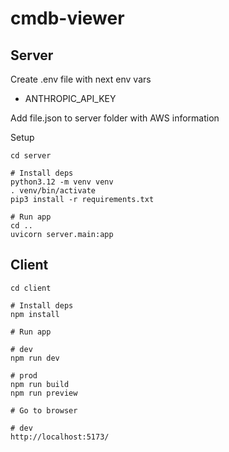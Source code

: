 # cmdb-viewer

## Server

Create .env file with next env vars

- ANTHROPIC_API_KEY

Add file.json to server folder with AWS information

Setup

```shell
cd server

# Install deps
python3.12 -m venv venv
. venv/bin/activate
pip3 install -r requirements.txt

# Run app
cd ..
uvicorn server.main:app

```

## Client

```shell
cd client

# Install deps
npm install

# Run app

# dev
npm run dev

# prod
npm run build
npm run preview

# Go to browser

# dev
http://localhost:5173/


```
